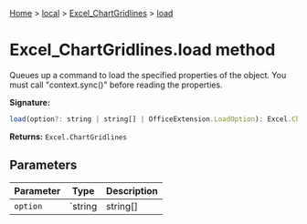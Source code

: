 [Home](./index) &gt; [local](local.md) &gt; [Excel\_ChartGridlines](local.excel_chartgridlines.md) &gt; [load](local.excel_chartgridlines.load.md)

# Excel\_ChartGridlines.load method

Queues up a command to load the specified properties of the object. You must call "context.sync()" before reading the properties.

**Signature:**
```javascript
load(option?: string | string[] | OfficeExtension.LoadOption): Excel.ChartGridlines;
```
**Returns:** `Excel.ChartGridlines`

## Parameters

|  Parameter | Type | Description |
|  --- | --- | --- |
|  `option` | `string | string[] | OfficeExtension.LoadOption` |  |

